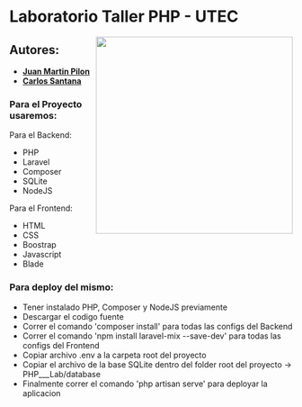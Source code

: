 # Laboratorio Taller PHP - UTEC

<img align="right" width="350" src="https://i.giphy.com/media/v1.Y2lkPTc5MGI3NjExMTB0NWkwNm5tMWdqcmRwZXZwbHYzb3UzY3RhNmt4aHo1em9zbDdncyZlcD12MV9pbnRlcm5hbF9naWZfYnlfaWQmY3Q9Zw/zkRQ24mPZ1HvHj9pZ6/giphy.gif">

## Autores:

* **[Juan Martin Pilon](https://github.com/JuanmaPilon)**
* **[Carlos Santana](https://github.com/Carlangassss)**

### Para el Proyecto usaremos:

Para el Backend:

- PHP
- Laravel
- Composer
- SQLite
- NodeJS

Para el Frontend:

- HTML
- CSS
- Boostrap
- Javascript
- Blade

### Para deploy del mismo:

- Tener instalado PHP, Composer y NodeJS previamente
- Descargar el codigo fuente
- Correr el comando 'composer install' para todas las configs del Backend
- Correr el comando 'npm install laravel-mix --save-dev' para todas las configs del Frontend
- Copiar archivo .env a la carpeta root del proyecto
- Copiar el archivo de la base SQLite dentro del folder root del proyecto -> PHP___Lab/database
- Finalmente correr el comando 'php artisan serve' para deployar la aplicacion